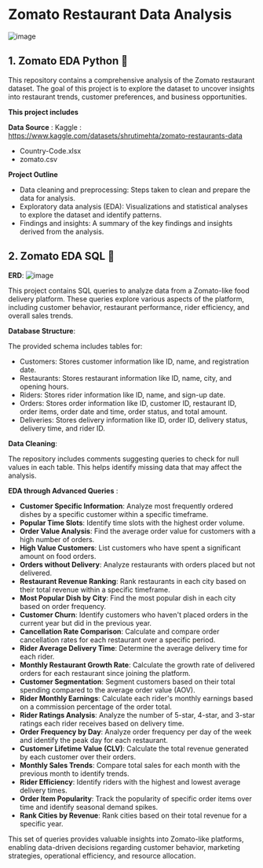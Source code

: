 # Zomato Restaurant Data Analysis



![image](https://github.com/user-attachments/assets/88febbf9-5880-418a-9a7e-70e3338edc6e)


## 1. Zomato EDA Python :pizza:
This repository contains a comprehensive analysis of the Zomato restaurant dataset. The goal of this project is to explore the dataset to uncover insights into restaurant trends, customer preferences, and business opportunities.

<b>This project includes</b>

   **Data Source** : Kaggle : https://www.kaggle.com/datasets/shrutimehta/zomato-restaurants-data
   * Country-Code.xlsx 
   * zomato.csv
     
   **Project Outline**
* Data cleaning and preprocessing: Steps taken to clean and prepare the data for analysis.
* Exploratory data analysis (EDA): Visualizations and statistical analyses to explore the dataset and identify patterns.
* Findings and insights: A summary of the key findings and insights derived from the analysis.

## 2. Zomato EDA SQL :curry:
   
   **ERD**:
![image](https://github.com/user-attachments/assets/567137e8-29d3-4340-9bce-e5b8e9dace0f)

This project contains SQL queries to analyze data from a Zomato-like food delivery platform. These queries explore various aspects of the platform, including customer behavior, restaurant performance, rider efficiency, and overall sales trends.

**Database Structure**:

The provided schema includes tables for:

* Customers: Stores customer information like ID, name, and registration date.
* Restaurants: Stores restaurant information like ID, name, city, and opening hours.
* Riders: Stores rider information like ID, name, and sign-up date.
* Orders: Stores order information like ID, customer ID, restaurant ID, order items, order date and time, order status, and total amount.
* Deliveries: Stores delivery information like ID, order ID, delivery status, delivery time, and rider ID.

**Data Cleaning**:

The repository includes comments suggesting queries to check for null values in each table. This helps identify missing data that may affect the analysis.

**EDA through Advanced Queries** :


* <b>Customer Specific Information</b>: Analyze most frequently ordered dishes by a specific customer within a specific timeframe.
* <b>Popular Time Slots</b>: Identify time slots with the highest order volume.
* <b>Order Value Analysis</b>: Find the average order value for customers with a high number of orders.
* <b>High Value Customers</b>: List customers who have spent a significant amount on food orders.
* <b>Orders without Delivery</b>: Analyze restaurants with orders placed but not delivered.
* <b>Restaurant Revenue Ranking</b>: Rank restaurants in each city based on their total revenue within a specific timeframe.
* <b>Most Popular Dish by City</b>: Find the most popular dish in each city based on order frequency.
* <b>Customer Churn</b>: Identify customers who haven't placed orders in the current year but did in the previous year.
* <b>Cancellation Rate Comparison</b>: Calculate and compare order cancellation rates for each restaurant over a specific period.
* <b>Rider Average Delivery Time</b>: Determine the average delivery time for each rider.
* <b>Monthly Restaurant Growth Rate</b>: Calculate the growth rate of delivered orders for each restaurant since joining the platform.
* <b>Customer Segmentation</b>: Segment customers based on their total spending compared to the average order value (AOV).
* <b>Rider Monthly Earnings</b>: Calculate each rider's monthly earnings based on a commission percentage of the order total.
* <b>Rider Ratings Analysis</b>: Analyze the number of 5-star, 4-star, and 3-star ratings each rider receives based on delivery time.
* <b>Order Frequency by Day</b>: Analyze order frequency per day of the week and identify the peak day for each restaurant.
* <b>Customer Lifetime Value (CLV)</b>: Calculate the total revenue generated by each customer over their orders.
* <b>Monthly Sales Trends</b>: Compare total sales for each month with the previous month to identify trends.
* <b>Rider Efficiency</b>: Identify riders with the highest and lowest average delivery times.
* <b>Order Item Popularity</b>: Track the popularity of specific order items over time and identify seasonal demand spikes.
* <b>Rank Cities by Revenue</b>: Rank cities based on their total revenue for a specific year.

This set of queries provides valuable insights into Zomato-like platforms, enabling data-driven decisions regarding customer behavior, marketing strategies, operational efficiency, and resource allocation.

